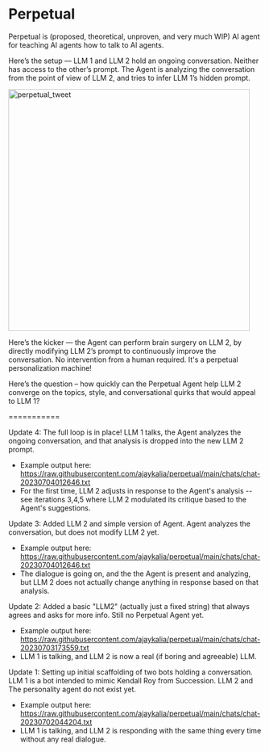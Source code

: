 # Perpetual
Perpetual is (proposed, theoretical, unproven, and very much WIP) AI agent for teaching AI agents how to talk to AI agents.

Here’s the setup — LLM 1 and LLM 2 hold an ongoing conversation. Neither has access to the other’s prompt. The Agent is analyzing the conversation from the point of view of LLM 2, and tries to infer LLM 1’s hidden prompt.

<img width="479" alt="perpetual_tweet" src="https://github.com/ajaykalia/perpetual/assets/614656/efb1a5e3-58b6-4f3f-877c-052c6db2b657">

Here’s the kicker — the Agent can perform brain surgery on LLM 2, by directly modifying LLM 2’s prompt to continuously improve the conversation. No intervention from a human required. It's a perpetual personalization machine!

Here’s the question – how quickly can the Perpetual Agent help LLM 2 converge on the topics, style, and conversational quirks that would appeal to LLM 1?

===========

Update 4: The full loop is in place! LLM 1 talks, the Agent analyzes the ongoing conversation, and that analysis is dropped into the new LLM 2 prompt.
- Example output here: https://raw.githubusercontent.com/ajaykalia/perpetual/main/chats/chat-20230704012646.txt
- For the first time, LLM 2 adjusts in response to the Agent's analysis -- see iterations 3,4,5 where LLM 2 modulated its critique based to the Agent's suggestions.

Update 3: Added LLM 2 and simple version of Agent. Agent analyzes the conversation, but does not modify LLM 2 yet.
- Example output here: https://raw.githubusercontent.com/ajaykalia/perpetual/main/chats/chat-20230704012646.txt
- The dialogue is going on, and the the Agent is present and analyzing, but LLM 2 does not actually change anything in response based on that analysis.


Update 2: Added a basic "LLM2" (actually just a fixed string) that always agrees and asks for more info. Still no Perpetual Agent yet.
- Example output here: https://raw.githubusercontent.com/ajaykalia/perpetual/main/chats/chat-20230703173559.txt
- LLM 1 is talking, and LLM 2 is now a real (if boring and agreeable) LLM.


Update 1: Setting up initial scaffolding of two bots holding a conversation. LLM 1 is a bot intended to mimic Kendall Roy from Succession. LLM 2 and The personality agent do not exist yet.
- Example output here: https://raw.githubusercontent.com/ajaykalia/perpetual/main/chats/chat-20230702044204.txt
- LLM 1 is talking, and LLM 2 is responding with the same thing every time without any real dialogue.
